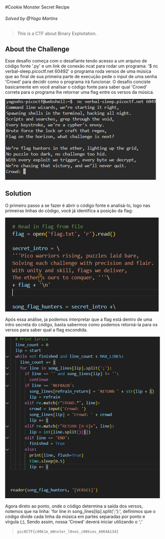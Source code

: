 #Cookie Monster Secret Recipe
###### Solved by @Yago Martins
> This is a CTF about Binary Exploitation.
## About the Challenge
Esse desafio começa com o desafiante tendo acesso a um arquivo de código fonte '.py' e um link de conexão ncat para rodar um programa: '$ nc verbal-sleep.picoctf.net 60492' o programa roda versos de uma música que ao final de sua primeira parte de execução pede o input de uma senha 'Crowd' para decidir como o programa irá funcionar. O desafio conciste basicamente em você analisar o código fonte para saber qual 'Crowd' correta para o programa lhe retornar uma flag entre os versos da música.

![primeira parte flag](imagens/primeiraparte.png)

## Solution
O primeiro passo a se fazer é abrir o código fonte e analisá-lo, logo nas primeiras linhas do código, você já identifica a posição da flag:

![segunda parte flag](imagens/flagintro.png)

Após essa análise, ja podemos interpretar que a flag está dentro de uma intro secreta do código, basta sabermos como podemos retorná-la para os versos para saber qual a flag escondida.

![terceira parte flag](imagens/printflag.png)

Agora direto ao ponto, onde o código determina a saída dos versos, notemos que na linha: 'for line in song_lines[lip].split(';'):', definimos que o código divide cada linha da música em partes separadas por ponto e vírgula (;), Sendo assim, nossa 'Crowd' deverá iniciar utilizando o ';'




>`pic0CTF{c00k1e_m0nster_l0ves_c00kies_A964A134}`
 
